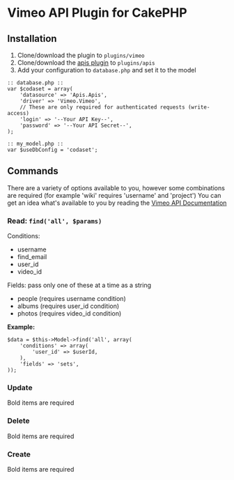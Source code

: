# Vimeo API Plugin for CakePHP

## Installation

1. Clone/download the plugin to `plugins/vimeo`
2. Clone/download the [apis plugin](https://github.com/ProLoser/CakePHP-Api-Datasources) to `plugins/apis`
3. Add your configuration to `database.php` and set it to the model

```
:: database.php ::
var $codaset = array(
	'datasource' => 'Apis.Apis',
	'driver' => 'Vimeo.Vimeo',
	// These are only required for authenticated requests (write-access)
	'login' => '--Your API Key--',
	'password' => '--Your API Secret--',
);

:: my_model.php ::
var $useDbConfig = 'codaset';
```

## Commands

There are a variety of options available to you, however some combinations are required (for example 'wiki' requires 'username' and 'project')
You can get an idea what's available to you by reading the [Vimeo API Documentation](https://developer.vimeo.com/apis)


### Read: `find('all', $params)`

Conditions:

* username
* find_email
* user_id
* video_id

Fields: pass only one of these at a time as a string

* people (requires username condition)
* albums (requires user_id condition)
* photos (requires video_id condition)
		
**Example:**
```
$data = $this->Model->find('all', array(
	'conditions' => array(
		'user_id' => $userId,
	),
	'fields' => 'sets',
));
```
		
### Update
Bold items are required

### Delete
Bold items are required

### Create
Bold items are required